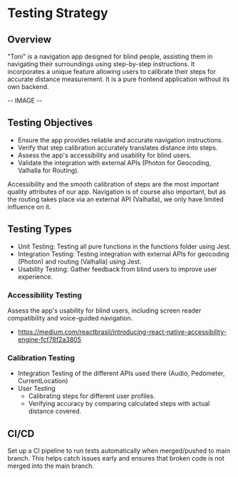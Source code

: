 
# Testing Strategy

## Overview

"Toni" is a navigation app designed for blind people, 
assisting them in navigating their surroundings using step-by-step instructions.
It incorporates a unique feature allowing users to calibrate their steps for accurate distance measurement.
It is a pure frontend application without its own backend.

-- IMAGE --

## Testing Objectives
- Ensure the app provides reliable and accurate navigation instructions.
- Verify that step calibration accurately translates distance into steps.
- Assess the app's accessibility and usability for blind users.
- Validate the integration with external APIs (Photon for Geocoding, Valhalla for Routing).

Accessibility and the smooth calibration of steps are the most important quality attributes of our app. Navigation is of course also important, but as the routing takes place via an external API (Valhalla), we only have limited influence on it.
## Testing Types
- Unit Testing: Testing all pure functions in the functions folder using Jest.
- Integration Testing: Testing integration with external APIs for geocoding (Photon) and routing (Valhalla) using Jest.
  <!--- Functional Testing: Ensure navigation features work correctly, including step-by-step directions and recalibration.-->
- Usability Testing: Gather feedback from blind users to improve user experience.
 
### Accessibility Testing
Assess the app's usability for blind users, including screen reader compatibility and voice-guided navigation. 
  - https://medium.com/reactbrasil/introducing-react-native-accessibility-engine-fcf78f2a3805

### Calibration Testing
- Integration Testing of the different APIs used there (Audio, Pedometer, CurrentLocation)
- User Testing
  - Calibrating steps for different user profiles.
  - Verifying accuracy by comparing calculated steps with actual distance covered.

## CI/CD
Set up a CI pipeline to run tests automatically when merged/pushed to main branch. This helps catch issues early and ensures that broken code is not merged into the main branch.

<!--
Testing Tools:
Utilize screen readers like VoiceOver (iOS) and TalkBack (Android) for accessibility testing.
Automated testing tools like Jest and Detox for functional and integration testing.
Geographic testing tools for validating location-based features.
Test Environment:
Set up a test environment that includes real-world scenarios encountered by blind users.
Emulators/simulators may not fully replicate real-world conditions; consider real device testing.
Ensure compatibility with various screen reader configurations and assistive technologies.
Test Scenarios:
Test navigation instructions in various environments (e.g., urban, rural, indoor).
Verify step calibration accuracy across different terrains and walking speeds.
Test recalibration functionality to ensure it updates accurately.
Validate the app's ability to provide alternative routes based on user preferences or obstacles.
Test Data:
Prepare test data sets with diverse geographic locations to test the app's routing capabilities.
Include scenarios with different step lengths for step calibration testing.
Test Execution:
Perform manual testing with blind users to gather qualitative feedback on usability and accessibility.
Automate functional and integration tests to ensure consistency and reliability.
Prioritize testing on critical features such as navigation accuracy and step calibration.
Reporting:
Document test results, including any issues encountered and their severity.
Include feedback from blind users to inform usability improvements.
Provide actionable insights to developers for bug fixes and enhancements.
CI/CD Integration:
Integrate testing into the CI/CD pipeline to automate the testing process.
Ensure continuous monitoring of accessibility standards and performance metrics.
Maintenance:
Regularly update the test strategy to incorporate feedback and address emerging issues.
Stay informed about changes in accessibility guidelines and best practices.
Risk Management:
Identify risks such as inaccurate navigation instructions or step calibration errors.
Mitigate risks through thorough testing and user feedback loops.






1. **Unit Testing**
    - Write unit tests for all pure functions in the functions folder. Use Jest as the testing framework and mock dependencies using Jest's mocking capabilities. Test both the happy path and edge cases.
2. **Integration Testing**
    - Test how different parts of the application work together. This could involve testing how components interact with each other, or how functions interact with external services.
3. **End-to-End Testing**
    - Use a tool like Cypress to write end-to-end tests. These tests should cover key user flows through the application. Is that possible in react-native?
4. **Snapshot Testing**
    - Use Jest's snapshot testing feature to catch unexpected changes in the UI.
5. **Manual Testing**
    - Perform manual testing to catch issues that automated tests might miss. This could involve exploratory testing, regression testing, or usability testing.
6. **Performance Testing**
    - Use tools like Lighthouse to test the performance of the application. This could involve testing the load time, the time to interactive, and the overall performance score.
7. **Accessibility Testing**
    - Axe: Ensure that the application is usable by people with a wide range of abilities.
8. **Cross-Platform Testing**
    - Test the application on the different platforms to ensure compatibility. This is especially important for a React Native application, which should be tested on both iOS and Android.
9. **Continuous Integration**
    - Set up a CI pipeline to run tests automatically when merged/pushed to main branch. This helps catch issues early and ensures that broken code is not merged into the main branch.
10. **Code Reviews**
    - In addition to automated testing, perform code reviews on every pull request. This helps catch issues that automated tests might miss, and also helps maintain code quality.
-->
